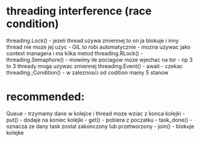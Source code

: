 # threading interference (race condition)
threading.Lock() - jezeli thread uzywa zmiennej to on ja blokuje i inny thread nie moze jej uzyc - GIL to robi automatycznie - mozna uzywac jako context managera i ma kilka metod
threading.RLock() - 
threading.Semaphore() - mowimy ile pociagow moze wjechac na tor - np 3 to 3 thready moga uzywac zmiennej
threading.Event() - await - czekac 
threading.;Condition() - w zaleznosci od codition mamy 5 stanow


# recommended:
Queue - trzymamy dane w kolejce i thread moze wziac z konca kolejki
    - put() - dodaje na koniec kolejki
    - get() - pobiera z poczatku 
    - task_done() - oznacza ze dany task zostal zakonczony lub przetworzony
    - join() - blokuje kolejke 